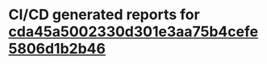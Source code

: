 # CI/CD generated reports for [cda45a5002330d301e3aa75b4cefe5806d1b2b46](https://github.com/hydephp/develop/commit/cda45a5002330d301e3aa75b4cefe5806d1b2b46)
